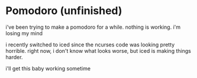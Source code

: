 # Pomodoro (unfinished)

i've been trying to make a pomodoro for a while.
nothing is working. i'm losing my mind

i recently switched to iced since the ncurses code
was looking pretty horrible.
right now, i don't know what looks worse,
but iced is making things harder.

i'll get this baby working sometime
